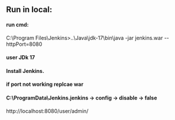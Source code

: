 

 ## Run in local:

#### run cmd:
 
 C:\Program Files\Jenkins>..\Java\jdk-17\bin\java -jar jenkins.war --httpPort=8080

 #### user JDk 17

 #### Install Jenkins.

 #### if port not working replcae war 

 #### C:\ProgramData\Jenkins\.jenkins -> config ->  disable  -> <useSecurity>false</useSecurity>

 http://localhost:8080/user/admin/


 
